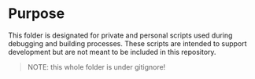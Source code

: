 # Purpose

This folder is designated for private and personal scripts used during debugging
and building processes. These scripts are intended to support development but
are not meant to be included in this repository.

> NOTE: this whole folder is under gitignore!